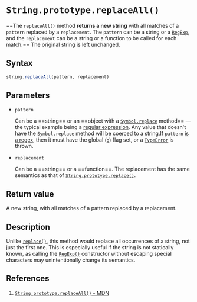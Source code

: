 # `String.prototype.replaceAll()`

==The `replaceAll()` method **returns a new string** with all matches of a `pattern` replaced by a `replacement`. The `pattern` can be a string or a [`RegExp`](https://developer.mozilla.org/en-US/docs/Web/JavaScript/Reference/Global_Objects/RegExp), and the `replacement` can be a string or a function to be called for each match.== The original string is left unchanged.

## Syntax

```js
string.replaceAll(pattern, replacement)
```

## Parameters

- `pattern`

  Can be a ==string== or an ==object with a [`Symbol.replace`](https://developer.mozilla.org/en-US/docs/Web/JavaScript/Reference/Global_Objects/Symbol/replace) method== — the typical example being a [regular expression](https://developer.mozilla.org/en-US/docs/Web/JavaScript/Reference/Global_Objects/RegExp). Any value that doesn't have the `Symbol.replace` method will be coerced to a string.If `pattern` [is a regex](https://developer.mozilla.org/en-US/docs/Web/JavaScript/Reference/Global_Objects/RegExp#special_handling_for_regexes), then it must have the global (`g`) flag set, or a [`TypeError`](https://developer.mozilla.org/en-US/docs/Web/JavaScript/Reference/Global_Objects/TypeError) is thrown.

- `replacement`

  Can be a ==string== or a ==function==. The replacement has the same semantics as that of [`String.prototype.replace()`](https://developer.mozilla.org/en-US/docs/Web/JavaScript/Reference/Global_Objects/String/replace).

## Return value

A new string, with all matches of a pattern replaced by a replacement.

## Description

Unlike [`replace()`](https://developer.mozilla.org/en-US/docs/Web/JavaScript/Reference/Global_Objects/String/replace), this method would replace all occurrences of a string, not just the first one. This is especially useful if the string is not statically known, as calling the [`RegExp()`](https://developer.mozilla.org/en-US/docs/Web/JavaScript/Reference/Global_Objects/RegExp/RegExp) constructor without escaping special characters may unintentionally change its semantics.

## References

1. [`String.prototype.replaceAll()` - MDN](https://developer.mozilla.org/en-US/docs/Web/JavaScript/Reference/Global_Objects/String/replaceAll)